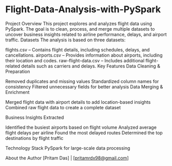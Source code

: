 # Flight-Data-Analysis-with-PySpark
Project Overview This project explores and analyzes flight data using PySpark. The goal is to clean, process, and merge multiple datasets to uncover business insights related to airline performance, delays, and airport traffic.
Datasets
The analysis is based on three datasets:

flights.csv – Contains flight details, including schedules, delays, and cancellations.
airports.csv – Provides information about airports, including their location and codes.
raw-flight-data.csv – Includes additional flight-related details such as carriers and delays.
Key Features
Data Cleaning & Preparation

Removed duplicates and missing values
Standardized column names for consistency
Filtered unnecessary fields for better analysis
Data Merging & Enrichment

Merged flight data with airport details to add location-based insights
Combined raw flight data to create a complete dataset

Business Insights Extracted

Identified the busiest airports based on flight volume
Analyzed average flight delays per airline
Found the most delayed routes
Determined the top destinations by flight traffic

Technology Stack
PySpark for large-scale data processing

About the Author
[Pritam Das] | [pritamrdx98@gmail.com]
